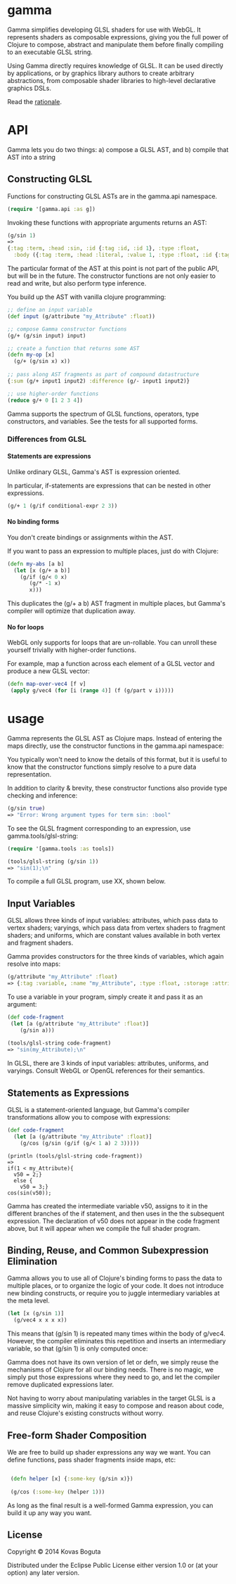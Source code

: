 # gamma

Gamma simplifies developing GLSL shaders for use with WebGL. It represents shaders as composable expressions, giving you the full power of Clojure to compose, abstract and manipulate them before finally compiling to an executable GLSL string. 

Using Gamma directly requires knowledge of GLSL. It can be used directly by applications, or by graphics library authors to create arbitrary abstractions, from composable shader libraries to high-level declarative graphics DSLs. 

Read the [rationale](https://github.com/kovasb/gamma/wiki/Gamma-Rationale).

# API

Gamma lets you do two things: a) compose a GLSL AST,  and b) compile that AST into a string

## Constructing GLSL 

Functions for constructing GLSL ASTs are in the gamma.api namespace.

```clojure
(require '[gamma.api :as g])
```

Invoking these functions with appropriate arguments returns an AST:

```clojure
(g/sin 1)
=>
{:tag :term, :head :sin, :id {:tag :id, :id 1}, :type :float,
  :body ({:tag :term, :head :literal, :value 1, :type :float, :id {:tag :id, :id 2}})}
```

The particular format of the AST at this point is not part of the public API, but will be in the future. The constructor functions are not only easier to read and write, but also perform type inference. 

You build up the AST with vanilla clojure programming:

```clojure
;; define an input variable
(def input (g/attribute "my_Attribute" :float))

;; compose Gamma constructor functions
(g/+ (g/sin input) input)

;; create a function that returns some AST 
(defn my-op [x] 
  (g/+ (g/sin x) x))
  
;; pass along AST fragments as part of compound datastructure 
{:sum (g/+ input1 input2) :difference (g/- input1 input2)}

;; use higher-order functions
(reduce g/+ 0 [1 2 3 4])
```

Gamma supports the spectrum of GLSL functions, operators, type constructors, and variables. See the tests for all supported forms. 


### Differences from GLSL

#### Statements are expressions

Unlike ordinary GLSL, Gamma's AST is expression oriented. 

In particular, if-statements are expressions that can be nested in other expressions.

```clojure
(g/+ 1 (g/if conditional-expr 2 3))
```

#### No binding forms 

You don't create bindings or assignments within the AST.

If you want to pass an expression to multiple places, just do with Clojure:

```clojure
(defn my-abs [a b]
  (let [x (g/+ a b)]
    (g/if (g/< 0 x)
       (g/* -1 x) 
       x)))
```

This duplicates the (g/+ a b) AST fragment in multiple places, but Gamma's compiler will optimize that duplication away.

#### No for loops 

WebGL only supports for loops that are un-rollable. You can unroll these yourself trivially with higher-order functions.

For example, map a function across each element of a GLSL vector and produce a new GLSL vector:

```clojure
(defn map-over-vec4 [f v]
 (apply g/vec4 (for [i (range 4)] (f (g/part v i)))))
``` 







# usage

Gamma represents the GLSL AST as Clojure maps. Instead of entering the maps directly, use the constructor functions in the gamma.api namespace:



You typically won't need to know the details of this format, but it is useful to know that the constructor functions simply resolve to a pure data representation. 

In addition to clarity & brevity, these constructor functions also provide type checking and inference:

```clojure
(g/sin true)
=> "Error: Wrong argument types for term sin: :bool"
```

To see the GLSL fragment corresponding to an expression, use gamma.tools/glsl-string:

```clojure
(require '[gamma.tools :as tools])

(tools/glsl-string (g/sin 1))
=> "sin(1);\n"
```

To compile a full GLSL program, use XX, shown below. 

## Input Variables

GLSL allows three kinds of input variables: attributes, which pass data to vertex shaders; varyings, which pass data from vertex shaders to fragment shaders; and uniforms, which are constant values available in both vertex and fragment shaders.

Gamma provides constructors for the three kinds of variables, which again resolve into maps:

```clojure
(g/attribute "my_Attribute" :float)
=> {:tag :variable, :name "my_Attribute", :type :float, :storage :attribute}
```

To use a variable in your program, simply create it and pass it as an argument:

```clojure
(def code-fragment 
 (let [a (g/attribute "my_Attribute" :float)]
    (g/sin a)))
    
(tools/glsl-string code-fragment)
=> "sin(my_Attribute);\n"
```  
  
In GLSL, there are 3 kinds of input variables: attributes, uniforms, and varyings. Consult WebGL or OpenGL references for their semantics.   


## Statements as Expressions

GLSL is a statement-oriented language, but Gamma's compiler transformations allow you to compose with expressions:

```clojure
(def code-fragment 
  (let [a (g/attribute "my_Attribute" :float)] 
    (g/cos (g/sin (g/if (g/< 1 a) 2 3)))))
```
```
(println (tools/glsl-string code-fragment))
=>
if(1 < my_Attribute){
  v50 = 2;}
  else {
    v50 = 3;}
cos(sin(v50));
```

Gamma has created the intermediate variable v50, assigns to it in the different branches of the if statement, and then uses in the the subsequent expression. The declaration of v50 does not appear in the code fragment above, but it will appear when we compile the full shader program. 




## Binding, Reuse, and Common Subexpression Elimination

Gamma allows you to use all of Clojure's binding forms to pass the data to multiple places, or to organize the logic of your code. It does not introduce new binding constructs, or require you to juggle intermediary variables at the meta level. 

```clojure
(let [x (g/sin 1)]
  (g/vec4 x x x x))
```  

This means that (g/sin 1) is repeated many times within the body of g/vec4. However, the compiler eliminates this repetition and inserts an intermediary variable, so that (g/sin 1) is only computed once:

Gamma does not have its own version of let or defn, we simply reuse the mechanisms of Clojure for all our binding needs. There is no magic, we simply put those expressions where they need to go, and let the compiler remove duplicated expressions later.

Not having to worry about manipulating variables in the target GLSL is a massive simplicity win, making it easy to compose and reason about code, and reuse Clojure's existing constructs without worry. 


## Free-form Shader Composition

We are free to build up shader expressions any way we want. You can define functions, pass shader fragments inside maps, etc:

```clojure

 (defn helper [x] {:some-key (g/sin x)})
 
 (g/cos (:some-key (helper 1)))
```
 
As long as the final result is a well-formed Gamma expression, you can build it up any way you want. 






## License

Copyright © 2014 Kovas Boguta

Distributed under the Eclipse Public License either version 1.0 or (at
your option) any later version.
